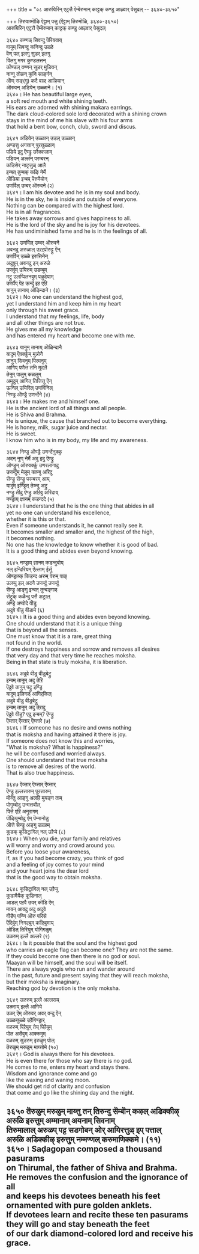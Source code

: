+++
title = "०८ आरुयिरिन् एट्रत्तै ऎम्बॆरुमान् काट्टक् कण्डु आऴ्वार् पेसुदल् -- ३६४०-३६५०"

+++
तिरुवाय्मॊऴि ऎट्टाम् पत्तु (ऎट्टाम् तिरुमॊऴि, ३६४०-३६५०)  
आरुयिरिन् एट्रत्तै ऎम्बॆरुमान् काट्टक् कण्डु आऴ्वार् पेसुदल्  

३६४० कण्गळ् सिवन्दु पॆरियवाय्  
वायुम् सिवन्दु कनिन्दु उळ्ळे  
वॆण् पल् इलगु सुडर् इलगु  
विलगु मगर कुण्डलत्तन्  
कॊण्डल् वण्णन् सुडर् मुडियन्  
नान्गु तोळन् कुनि सार्ङ्गन्  
ऒण् सङ्(गु) कदै वाळ् आऴियान्  
ऒरुवन् अडियेन् उळ्ळाने। (१)  
३६४०। He has beautiful large eyes,  
a soft red mouth and white shining teeth.  
His ears are adorned with shining makara earrings.  
The dark cloud-colored sole lord decorated with a shining crown  
stays in the mind of me his slave with his four arms  
that hold a bent bow, conch, club, sword and discus.  

३६४१ अडियेन् उळ्ळान् उडल् उळ्ळान्  
अण्डत्तु अगत्तान् पुऱत्तुळ्ळान्  
पडिये इदु ऎण्ड्रु उरैक्कलाम्  
पडियन् अल्लन् परम्बरन्  
कडिसेर् नाट्रत्तुळ् आलै  
इन्बत् तुन्बक् कऴि नेर्मै  
ऒडिया इन्बप् पॆरुमैयोन्  
उणर्विल् उम्बर् ऒरुवने (२)  
३६४१। I am his devotee and he is in my soul and body.  
He is in the sky, he is inside and outside of everyone.  
Nothing can be compared with the highest lord.  
He is in all fragrances.  
He takes away sorrows and gives happiness to all.  
He is the lord of the sky and he is joy for his devotees.  
He has undiminished fame and he is in the feelings of all.  

३६४२ उणर्विल् उम्बर् ऒरुवनै  
अवनदु अरुळाल् उऱऱ्‌पॊरुट्टु ऎन्  
उणर्विन् उळ्ळे इरुत्तिनेन्  
अदुवुम् अवनदु इन् अरुळे  
उणर्वुम् उयिरुम् उडम्बुम्  
मट्रु उलप्पिलनवुम् पऴुदेयाम्  
उणर्वैप् पॆऱ ऊर्न्दु इऱ एऱि  
यानुम् तानाय् ऒऴिन्दाने। (३)  
३६४२। No one can understand the highest god,  
yet I understand him and keep him in my heart  
only through his sweet grace.  
I understand that my feelings, life, body  
and all other things are not true.  
He gives me all my knowledge  
and has entered my heart and become one with me.  

३६४३ यानुम् तानाय् ऒऴिन्दानै  
यादुम् ऎवर्क्कुम् मुन्नोनै  
तानुम् सिवनुम् पिरमनुम्  
आगिप् पणैत्त तनि मुदलै  
तेनुम् पालुम् कन्नलुम्  
अमुदुम् आगित् तित्तित्तु ऎन्  
ऊनिल् उयिरिल् उणर्विनिल्  
निण्ड्र ऒण्ड्रै उणर्न्देने (४)  
३६४३। He makes me and himself one.  
He is the ancient lord of all things and all people.  
He is Shiva and Brahma.  
He is unique, the cause that branched out to become everything.  
He is honey, milk, sugar juice and nectar.  
He is sweet.  
I know him who is in my body, my life and my awareness.  

३६४४ निण्ड्र ऒण्ड्रै उणर्न्देनुक्कु  
अदन् नुण् नेर्मै अदु इदु ऎण्ड्रु  
ऒण्ड्रुम् ऒरुवर्क्कु उणरलागादु  
उणर्न्दुम् मेलुम् काण्बु अरिदु  
सॆण्ड्रु सॆण्ड्रु परम्बरम् आय्  
यादुम् इण्ड्रित् तेय्न्दु अट्रु  
नण्ड्रु तीदु ऎण्ड्रु अऱिवु अरिदाय्  
नण्ड्राय् ज्ञानम् कडन्ददे (५)  
३६४४। I understand that he is the one thing that abides in all  
yet no one can understand his excellence,  
whether it is this or that.  
Even if someone understands it, he cannot really see it.  
It becomes smaller and smaller and, the highest of the high,  
it becomes nothing.  
No one has the knowledge to know whether it is good of bad.  
It is a good thing and abides even beyond knowing.  

३६४५ नण्ड्राय् ज्ञानम् कडन्दुबोय्  
नल् इन्दिरियम् ऎल्लाम् ईर्त्तु  
ऒण्ड्राय्क् किडन्द अरुम् पॆरुम् पाऴ्  
उलप्पु इल् अदनै उणर्न्दु उणर्न्दु  
सॆण्ड्रु आङ्गु इन्बत् तुन्बङ्गळ्  
सॆट्रुक् कळैन्दु पसै अट्राल्  
अण्ड्रे अप्पोदे वीडु  
अदुवे वीडु वीडामे (६)  
३६४५। It is a good thing and abides even beyond knowing.  
One should understand that it is a unique thing  
that is beyond all the senses.  
One must know that it is a rare, great thing  
not found in the world.  
If one destroys happiness and sorrow and removes all desires  
that very day and that very time he reaches moksha.  
Being in that state is truly moksha, it is liberation.  

३६४६ अदुवे वीडु वीडुबेट्रु  
इन्बम् तानुम् अदु तेऱि  
ऎदुवे तानुम् पट्रु इण्ड्रि  
यादुम् इलिगळ् आगिऱ्‌किल्  
अदुवे वीडु वीडुबेट्रु  
इन्बम् तानुम् अदु तेऱादु  
ऎदुवे वीडु? एदु इन्बम्? ऎण्ड्रु  
ऎय्त्तार् ऎय्त्तार् ऎय्त्तारे (७)  
३६४६। If someone has no desire and owns nothing  
that is moksha and having attained it there is joy.  
If someone does not know this and worries,  
"What is moksha? What is happiness?"  
he will be confused and worried always.  
One should understand that true moksha  
is to remove all desires of the world.  
That is also true happiness.  

३६४७ ऎय्त्तार् ऎय्त्तार् ऎय्त्तार्  
ऎण्ड्रु इल्लत्तारुम् पुऱत्तारुम्  
मॊय्त्तु आङ्गु अलऱि मुयङ्ग ताम्  
पोगुम्बोदु उन्मत्तर्बोल्  
पित्ते एऱि अनुरागम्  
पॊऴियुम्बोदु ऎम् पॆम्मानोडु  
ऒत्ते सॆण्ड्रु अङ्गु उळ्ळम्  
कूडक् कूडिट्रागिल् नल् उऱैप्पे (८)  
३६४७। When you die, your family and relatives  
will worry and worry and crowd around you.  
Before you loose your awareness,  
if, as if you had become crazy, you think of god  
and a feeling of joy comes to your mind  
and your heart joins the dear lord  
that is the good way to obtain moksha.  

३६४८ कूडिट्रागिल् नल् उऱैप्पु  
कूडामैयैक् कूडिनाल्  
आडल् पऱवै उयर् कॊडि ऎम्  
मायन् आवदु अदु अदुवे  
वीडैप् पण्णि ऒरु परिसे  
ऎदिर्वुम् निगऴ्वुम् कऴिवुमाय्  
ओडित् तिरियुम् योगिगळुम्  
उळरुम् इल्लै अल्लरे (९)  
३६४८। Is it possible that the soul and the highest god  
who carries an eagle flag can become one? They are not the same.  
If they could become one then there is no god or soul.  
Maayan will be himself, and the soul will be itself.  
There are always yogis who run and wander around  
in the past, future and present saying that they will reach moksha,  
but their moksha is imaginary.  
Reaching god by devotion is the only moksha.  

३६४९ उळरुम् इल्लै अल्लराय्  
उळराय् इल्लै आगिये  
उळर् ऎम् ऒरुवर् अवर् वन्दु ऎन्  
उळ्ळत्तुळ्ळे उऱैगिण्ड्रार्  
वळरुम् पिऱैयुम् तेय् पिऱैयुम्  
पोल असैवुम् आक्कमुम्  
वळरुम् सुडरुम् इरुळुम् पोल्  
तॆरुळुम् मरुळुम् माय्त्तोमे (१०)  
३६४९। God is always there for his devotees.  
He is even there for those who say there is no god.  
He comes to me, enters my heart and stays there.  
Wisdom and ignorance come and go  
like the waxing and waning moon.  
We should get rid of clarity and confusion  
that come and go like the shining day and the night.  

३६५० तॆरुळुम् मरुळुम् माय्त्तु तन् तिरुन्दु सॆम्बॊन् कऴल् अडिक्कीऴ्  
अरुळि इरुत्तुम् अम्मानाम् अयनाम् सिवनाम्  
तिरुमालाल् अरुळप् पट्ट सडगोबन् ओर् आयिरत्तुळ् इप् पत्ताल्  
अरुळि अडिक्कीऴ् इरुत्तुम् नम्मण्णल् करुमाणिक्कमे। (११)  
३६५०। Saḍagopan composed a thousand pasurams  
on Thirumal, the father of Shiva and Brahma.  
He removes the confusion and the ignorance of all  
and keeps his devotees beneath his feet  
ornamented with pure golden anklets.  
If devotees learn and recite these ten pasurams  
they will go and stay beneath the feet  
of our dark diamond-colored lord and receive his grace.  
--------------  


